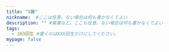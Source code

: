 ```yaml
---
title: "S藤"
nickname:  #ここは任意。ない場合は何も書かなくてよい
description: "" #肩書など。ここも任意。ない場合は何も書かなくてよい
tags:
  - 103回生 #書くのはXXX回生だけにしてください。
mypage: false
---
```

